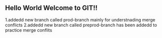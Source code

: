 ## Hello World Welcome to GIT!! 

1.addedd new branch called prod-branch mainly for understnading merge conflicts
2.addedd new branch called preprod-branch has been addedd to practice merge conflits